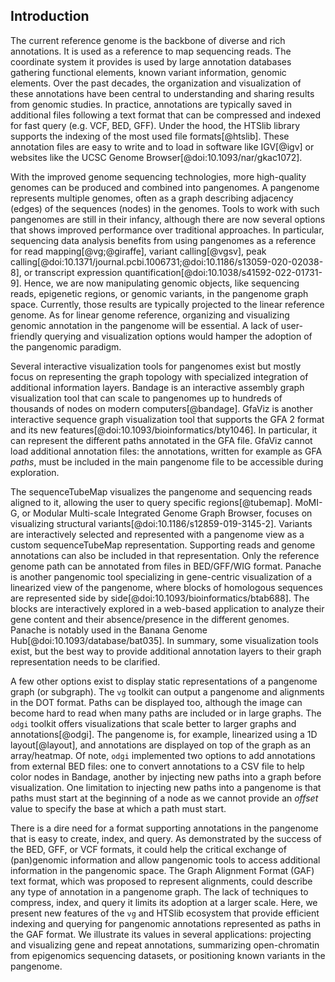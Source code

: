 <link rel="stylesheet" href="https://use.fontawesome.com/releases/v5.7.2/css/all.css">

## Introduction

<!-- Non-exhaustive tool list at https://pangenome.github.io/ -->

The current reference genome is the backbone of diverse and rich annotations. 
It is used as a reference to map sequencing reads.
The coordinate system it provides is used by large annotation databases gathering functional elements, known variant information, genomic elements. 
Over the past decades, the organization and visualization of these annotations have been central to understanding and sharing results from genomic studies.
In practice, annotations are typically saved in additional files following a text format that can be compressed and indexed for fast query (e.g. VCF, BED, GFF).
Under the hood, the HTSlib library supports the indexing of the most used file formats[@htslib].
These annotation files are easy to write and to load in software like IGV[@igv] or websites like the UCSC Genome Browser[@doi:10.1093/nar/gkac1072].

With the improved genome sequencing technologies, more high-quality genomes can be produced and combined into pangenomes.
A pangenome represents multiple genomes, often as a graph describing adjacency (edges) of the sequences (nodes) in the genomes.
Tools to work with such pangenomes are still in their infancy, although there are now several options that shows improved performance over traditional approaches.
In particular, sequencing data analysis benefits from using pangenomes as a reference for read mapping[@vg;@giraffe], variant calling[@vgsv], peak calling[@doi:10.1371/journal.pcbi.1006731;@doi:10.1186/s13059-020-02038-8], or transcript expression quantification[@doi:10.1038/s41592-022-01731-9].
Hence, we are now manipulating genomic objects, like sequencing reads, epigenetic regions, or genomic variants, in the pangenome graph space.
Currently, those results are typically projected to the linear reference genome.
As for linear genome reference, organizing and visualizing genomic annotation in the pangenome will be essential.
A lack of user-friendly querying and visualization options would hamper the adoption of the pangenomic paradigm.

Several interactive visualization tools for pangenomes exist but mostly focus on representing the graph topology with specialized integration of additional information layers. 
Bandage is an interactive assembly graph visualization tool that can scale to pangenomes up to hundreds of thousands of nodes on modern computers[@bandage].
GfaViz is another interactive sequence graph visualization tool that supports the GFA 2 format and its new features[@doi:10.1093/bioinformatics/bty1046].
In particular, it can represent the different paths annotated in the GFA file.
GfaViz cannot load additional annotation files: the annotations, written for example as GFA *paths*, must be included in the main pangenome file to be accessible during exploration. 
<!-- [`gfaestus`](https://github.com/chfi/gfaestus)???. -->
The sequenceTubeMap visualizes the pangenome and sequencing reads aligned to it, allowing the user to query specific regions[@tubemap].
MoMI-G, or Modular Multi-scale Integrated Genome Graph Browser, focuses on visualizing structural variants[@doi:10.1186/s12859-019-3145-2].
Variants are interactively selected and represented with a pangenome view as a custom sequenceTubeMap representation. 
Supporting reads and genome annotations can also be included in that representation. 
Only the reference genome path can be annotated from files in BED/GFF/WIG format.
Panache is another pangenomic tool specializing in gene-centric visualization of a linearized view of the pangenome, where blocks of homologous sequences are represented side by side[@doi:10.1093/bioinformatics/btab688].
The blocks are interactively explored in a web-based application to analyze their gene content and their absence/presence in the different genomes.
Panache is notably used in the Banana Genome Hub[@doi:10.1093/database/bat035].
In summary, some visualization tools exist, but the best way to provide additional annotation layers to their graph representation needs to be clarified.

A few other options exist to display static representations of a pangenome graph (or subgraph).
The `vg` toolkit can output a pangenome and alignments in the DOT format. 
Paths can be displayed too, although the image can become hard to read when many paths are included or in large graphs.
The `odgi` toolkit offers visualizations that scale better to larger graphs and annotations[@odgi]. 
The pangenome is, for example, linearized using a 1D layout[@layout], and annotations are displayed on top of the graph as an array/heatmap.
Of note, `odgi` implemented two options to add annotations from external BED files: one to convert annotations to a CSV file to help color nodes in Bandage, another by injecting new paths into a graph before visualization.
One limitation to injecting new paths into a pangenome is that paths must start at the beginning of a node as we cannot provide an *offset* value to specify the base at which a path must start.

There is a dire need for a format supporting annotations in the pangenome that is easy to create, index, and query.
As demonstrated by the success of the BED, GFF, or VCF formats, it could help the critical exchange of (pan)genomic information and allow pangenomic tools to access additional information in the pangenomic space.
The Graph Alignment Format (GAF) text format, which was proposed to represent alignments, could describe any type of annotation in a pangenome graph.
The lack of techniques to compress, index, and query it limits its adoption at a larger scale.
Here, we present new features of the `vg` and HTSlib ecosystem that provide efficient indexing and querying for pangenomic annotations represented as paths in the GAF format.
We illustrate its values in several applications: projecting and visualizing gene and repeat annotations, summarizing open-chromatin from epigenomics sequencing datasets, or positioning known variants in the pangenome.
